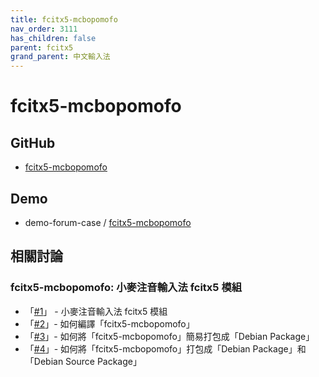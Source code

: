 ```yaml
---
title: fcitx5-mcbopomofo
nav_order: 3111
has_children: false
parent: fcitx5
grand_parent: 中文輸入法
---
```



# fcitx5-mcbopomofo


## GitHub

* [fcitx5-mcbopomofo](https://github.com/openvanilla/fcitx5-mcbopomofo)


## Demo

* demo-forum-case / [fcitx5-mcbopomofo](https://github.com/samwhelp/demo-forum-case/tree/main/demo/fcitx5-mcbopomofo)


## 相關討論


### fcitx5-mcbopomofo: 小麥注音輸入法 fcitx5 模組

* 「[#1](https://www.ubuntu-tw.org/modules/newbb/viewtopic.php?post_id=364438#forumpost364438)」 - 小麥注音輸入法 fcitx5 模組
* 「[#2](https://www.ubuntu-tw.org/modules/newbb/viewtopic.php?post_id=363744#forumpost363744)」- 如何編譯「fcitx5-mcbopomofo」
* 「[#3](https://www.ubuntu-tw.org/modules/newbb/viewtopic.php?post_id=363748#forumpost363748)」- 如何將「fcitx5-mcbopomofo」簡易打包成「Debian Package」
* 「[#4](https://www.ubuntu-tw.org/modules/newbb/viewtopic.php?post_id=364444#forumpost364444)」- 如何將「fcitx5-mcbopomofo」打包成「Debian Package」和「Debian Source Package」
